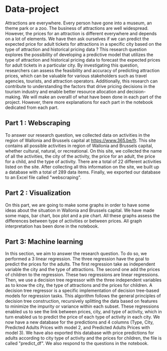 # Data-project
Attractions are everywhere. Every person have gone into a museum, an theme park or a zoo. The business of attractions are well widespread. However, the prices for an attraction is different everywhere and depends on a lot of elements. We have then ask ourselves if we can predict the expected price for adult tickets for attractions in a specific city based on the type of attraction and historical pricing data ? This research question explores the possibility of developing a predictive model that utilizes the type of attraction and historical pricing data to forecast the expected prices for adult tickets in a particular city. By investigating this question, researchers can assess the feasibility and accuracy of predicting attraction prices, which can be valuable for various stakeholders such as travel agencies, tourists, and attraction operators. Additionally, this research can contribute to understanding the factors that drive pricing decisions in the tourism industry and enable better resource allocation and decision-making.
We will make an overalll of what have been done in each part of the project. However, there more explanations for each part in the notebook dedicated from each part.
## Part 1 : Webscraping 
To answer our research question, we collected data on activities in the region of Wallonia and Brussels capital at https://www.365.be/fr. 
This site contains all possible activities in region of Wallonia and Brussels capital, whether cultural, natural, or recreational. 
On this site, we collected the name of all the activities, the city of the activity, the price for an adult, the price for a child, and the type of activity. There are a total of 22 different activities listed on the site.
After collecting all this information on the site, we built up a database with a total of 289 data items. 
Finally, we exported our database to an Excel file called "webscraping".

## Part 2 : Visualization
On this part, we are going to make some graphs in order to have some ideas about the situation in Wallonia and Brussels capital.
We have made some maps, bar chart, box plot and a pie chart. All these graphs assess the differences between type of activities or between prices.
All graph interpretation has been done in the notebook.

## Part 3: Machine learning
In this section, we aim to answer the research question. To do so, we performed a 3 linear regression. The three regression have the goal to predict the prices for the adults.
The first regression take as independent variable the city and the type of attractions. The second one add the prices of children to the regression. These two regressions are linear regressions. Then, we use a decision tree regressor with the three independent variables as to know the city, the type of attractions and the prices for children. A decision tree regressor is a specific implementation of decision tree-based models for regression tasks. This algorithm follows the general principles of decision tree construction, recursively splitting the data based on features to minimize the impurity or variance within each subset.
These regressions enabled us to see the link between prices, city, and type of activity, which in turn enabled us to predict the price of each type of activity in each city. 
We now have a new database for the predictions and 4 columns (Type, City, Predicted Adults Prices with model 2, and Predicted Adults Prices with model 3). We have also exported this database with price predictions for adults according to city type of activity and the prices for children, the file is called "predict_df".
We also respond to the questions in the notebook.
